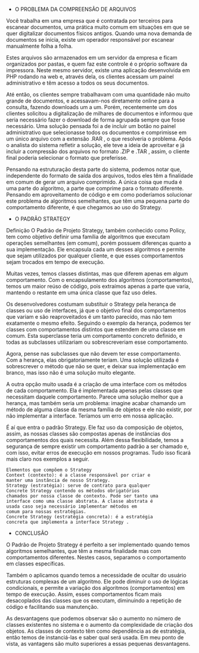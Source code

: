 * O PROBLEMA DA COMPREENSÃO DE ARQUIVOS

Você trabalha em uma empresa que é contratada por terceiros
para escanear documentos, uma prática muito comum em
situações em que se quer digitalizar documentos físicos antigos.
Quando uma nova demanda de documentos se inicia, existe um
operador responsável por escanear manualmente folha a folha.

Estes arquivos são armazenados em um servidor da empresa e
ficam organizados por pastas, e quem faz este controle é o próprio
software da impressora. Neste mesmo servidor, existe uma
aplicação desenvolvida em PHP rodando na web e, através dela, os
clientes acessam um painel administrativo e têm acesso a todos os
seus documentos.

Até então, os clientes sempre trabalhavam com uma
quantidade não muito grande de documentos, e acessavam-nos
diretamente online para a consulta, fazendo downloads um a um.
Porém, recentemente um dos clientes solicitou a digitalização de
milhares de documentos e informou que seria necessário fazer o
download de forma agrupada sempre que fosse necessário.
Uma solução pensada foi a de incluir um botão no painel
administrativo que selecionasse todos os documentos e
comprimisse em um único arquivo com a extensão .RAR , o que
resolveria o problema. Após o analista do sistema refletir a solução,
ele teve a ideia de aproveitar e já incluir a compressão dos arquivos
no formato .ZIP e .TAR , assim, o cliente final poderia
selecionar o formato que preferisse.

Pensando na estruturação desta parte do sistema, podemos
notar que, independente do formato de saída dos arquivos, todos
eles têm a finalidade em comum de gerar um arquivo comprimido.
A única coisa que muda é uma parte do algoritmo, a parte que
comprime para o formato diferente. Pensando em aproveitamento
de código e em como poderíamos solucionar este problema de
algoritmos semelhantes, que têm uma pequena parte do
comportamento diferente, é que chegamos ao uso do Strategy.

* O PADRÃO STRATEGY

Definição
O Padrão de Projeto Strategy, também conhecido como
Policy, tem como objetivo definir uma família de algoritmos que
executam operações semelhantes (em comum), porém possuem
diferenças quanto a sua implementação. Ele encapsula cada um
desses algoritmos e permite que sejam utilizados por qualquer
cliente, e que esses comportamentos sejam trocados em tempo de
execução.

Muitas vezes, temos classes distintas, mas que diferem apenas
em algum comportamento. Com o encapsulamento dos algoritmos
(comportamentos), temos um maior reúso de código, pois
extraímos apenas a parte que varia, mantendo o restante em uma
única classe que faz uso deles.

Os desenvolvedores costumam substituir o Strategy pela
herança de classes ou uso de interfaces, já que o objetivo final dos
comportamentos que variam e são reaproveitados é um tanto
parecido, mas não tem exatamente o mesmo efeito. Seguindo o
exemplo da herança, podemos ter classes com comportamentos
distintos que estendem de uma classe em comum. Esta superclasse
teria um comportamento concreto definido, e todas as subclasses
utilizariam ou sobrescreveriam esse comportamento.

Agora, pense nas subclasses que não devem ter esse
comportamento. Com a herança, elas obrigatoriamente teriam.
Uma solução utilizada é sobrescrever o método que não se quer, e
deixar sua implementação em branco, mas isso não é uma solução
muito elegante.

A outra opção muito usada é a criação de uma interface com os
métodos de cada comportamento. Ela é implementada apenas
pelas classes que necessitam daquele comportamento. Parece uma
solução melhor que a herança, mas também seria um problema:
imagine acabar chamando um método de alguma classe da mesma
família de objetos e ele não existir, por não implementar a
interface. Teríamos um erro em nossa aplicação.

É aí que entra o padrão Strategy. Ele faz uso da composição de
objetos, assim, as nossas classes são compostas apenas de
instâncias dos comportamentos dos quais necessita. Além dessa
flexibilidade, temos a segurança de sempre existir um
comportamento padrão a ser chamado e, com isso, evitar erros de
execução em nossos programas. Tudo isso ficará mais claro nos
exemplos a seguir.

```
Elementos que compõem o Strategy
Context (contexto): é a classe responsável por criar e
manter uma instância de nosso Strategy.
Strategy (estratégia): serve de contrato para qualquer
Concrete Strategy contendo os métodos obrigatórios
chamados por nossa classe de contexto. Pode ser tanto uma
interface como uma classe abstrata. A classe abstrata é
usada caso seja necessário implementar métodos em
comum para nossas estratégias.
Concrete Strategy (estratégia concreta): é a estratégia
concreta que implementa a interface Strategy .
```

* CONCLUSÃO

O Padrão de Projeto Strategy é perfeito a ser implementado
quando temos algoritmos semelhantes, que têm a mesma
finalidade mas com comportamentos diferentes. Nestes casos,
separamos o comportamento em classes específicas.

Também o aplicamos quando temos a necessidade de ocultar
do usuário estruturas complexas de um algoritmo. Ele pode
diminuir o uso de lógicas condicionais, e permite a variação dos
algoritmos (comportamentos) em tempo de execução. Assim, esses
comportamentos ficam mais desacoplados das classes que os
executam, diminuindo a repetição de código e facilitando sua
manutenção.

As desvantagens que podemos observar são o aumento no
número de classes existentes no sistema e o aumento da
complexidade de criação dos objetos. As classes de contexto têm
como dependência as de estratégia, então temos de instanciá-las e
saber qual será usada. Em meu ponto de vista, as vantagens são
muito superiores a essas pequenas desvantagens.